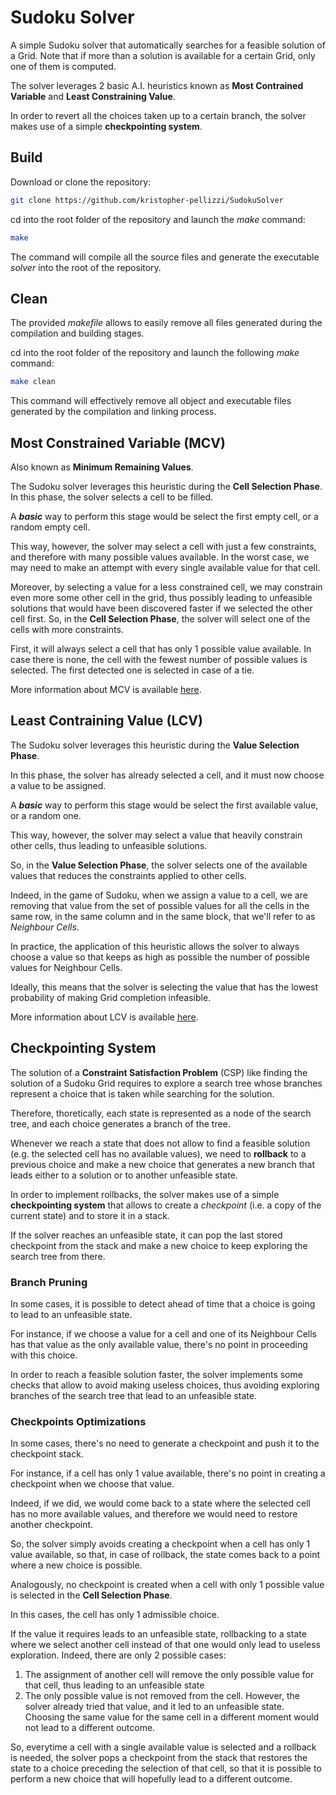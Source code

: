 # Sudoku Solver
A simple Sudoku solver that automatically searches for a feasible solution of a Grid.
Note that if more than a solution is available for a certain Grid, only one of them is computed.

The solver leverages 2 basic A.I. heuristics known as **Most Contrained Variable** and **Least Constraining Value**.

In order to revert all the choices taken up to a certain branch, the solver makes use of a simple **checkpointing system**.

## Build
Download or clone the repository:
``` bash
git clone https://github.com/kristopher-pellizzi/SudokuSolver
```

cd into the root folder of the repository and launch the *make* command:
```bash
make
```

The command will compile all the source files and generate the executable *solver* into the root of the repository.

## Clean
The provided *makefile* allows to easily remove all files generated during the compilation and building stages.

cd into the root folder of the repository and launch the following *make* command:
``` bash
make clean
```
This command will effectively remove all object and executable files generated by the compilation and linking process.

## Most Constrained Variable (MCV)
Also known as **Minimum Remaining Values**.

The Sudoku solver leverages this heuristic during the **Cell Selection Phase**.
In this phase, the solver selects a cell to be filled.

A ***basic*** way to perform this stage would be select the first empty cell, or a random empty cell.

This way, however, the solver may select a cell with just a few constraints, and therefore with many possible values available.
In the worst case, we may need to make an attempt with every single available value for that cell.

Moreover, by selecting a value for a less constrained cell, we may constrain even more some other cell in the grid, thus possibly leading to unfeasible solutions that would have been discovered faster if we selected the other cell first.
So, in the **Cell Selection Phase**, the solver will select one of the cells with more constraints.

First, it will always select a cell that has only 1 possible value available.
In case there is none, the cell with the fewest number of possible values is selected.
The first detected one is selected in case of a tie.

More information about MCV is available [here](https://stanford.edu/~shervine/teaching/cs-221/cheatsheet-variables-models#dynamic-ordering).

## Least Contraining Value (LCV)
The Sudoku solver leverages this heuristic during the **Value Selection Phase**.

In this phase, the solver has already selected a cell, and it must now choose a value to be assigned.

A ***basic*** way to perform this stage would be select the first available value, or a random one.

This way, however, the solver may select a value that heavily constrain other cells, thus leading to unfeasible solutions.

So, in the **Value Selection Phase**, the solver selects one of the available values that reduces the constraints applied to other cells.

Indeed, in the game of Sudoku, when we assign a value to a cell, we are removing that value from the set of possible values for all the cells in the same row, in the same column and in the same block, that we'll refer to as *Neighbour Cells*.

In practice, the application of this heuristic allows the solver to always choose a value so that keeps as high as possible the number of possible values for Neighbour Cells.

Ideally, this means that the solver is selecting the value that has the lowest probability of making Grid completion infeasible.

More information about LCV is available [here](https://stanford.edu/~shervine/teaching/cs-221/cheatsheet-variables-models#dynamic-ordering).

## Checkpointing System
The solution of a **Constraint Satisfaction Problem** (CSP) like finding the solution of a Sudoku Grid requires to explore a search tree whose branches represent a choice that is taken while searching for the solution.

Therefore, thoretically, each state is represented as a node of the search tree, and each choice generates a branch of the tree.

Whenever we reach a state that does not allow to find a feasible solution (e.g. the selected cell has no available values), we need to **rollback** to a previous choice and make a new choice that generates a new branch that leads either to a solution or to another unfeasible state.

In order to implement rollbacks, the solver makes use of a simple **checkpointing system** that allows to create a *checkpoint* (i.e. a copy of the current state) and to store it in a stack.

If the solver reaches an unfeasible state, it can pop the last stored checkpoint from the stack and make a new choice to keep exploring the search tree from there.

### Branch Pruning
In some cases, it is possible to detect ahead of time that a choice is going to lead to an unfeasible state.

For instance, if we choose a value for a cell and one of its Neighbour Cells has that value as the only available value, there's no point in proceeding with this choice.

In order to reach a feasible solution faster, the solver implements some checks that allow to avoid making useless choices, thus avoiding exploring branches of the search tree that lead to an unfeasible state.

### Checkpoints Optimizations
In some cases, there's no need to generate a checkpoint and push it to the checkpoint stack.

For instance, if a cell has only 1 value available, there's no point in creating a checkpoint when we choose that value.

Indeed, if we did, we would come back to a state where the selected cell has no more available values, and therefore we would need to restore another checkpoint.

So, the solver simply avoids creating a checkpoint when a cell has only 1 value available, so that, in case of rollback, the state comes back to a point where a new choice is possible.

Analogously, no checkpoint is created when a cell with only 1 possible value is selected in the **Cell Selection Phase**.

In this cases, the cell has only 1 admissible choice. 

If the value it requires leads to an unfeasible state, rollbacking to a state where we select another cell instead of that one would only lead to useless exploration.
Indeed, there are only 2 possible cases:
1) The assignment of another cell will remove the only possible value for that cell, thus leading to an unfeasible state
2) The only possible value is not removed from the cell. However, the solver already tried that value, and it led to an unfeasible state. Choosing the same value for the same cell in a different moment would not lead to a different outcome.

So, everytime a cell with a single available value is selected and a rollback is needed, the solver pops a checkpoint from the stack that restores the state to a choice preceding the selection of that cell, so that it is possible to perform a new choice that will hopefully lead to a different outcome.